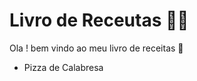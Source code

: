 # Livro de Receutas :man_cook:

Ola ! bem vindo ao meu livro de receitas :wave:

- Pizza de Calabresa

  ​